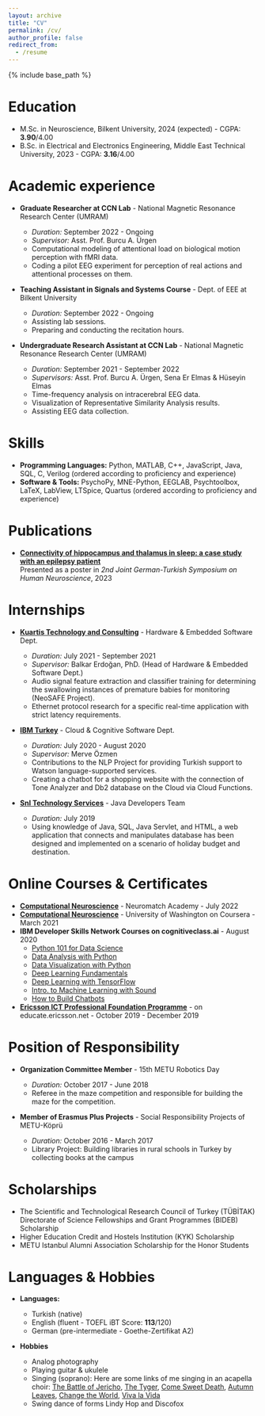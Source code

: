 ```yaml
---
layout: archive
title: "CV"
permalink: /cv/
author_profile: false
redirect_from:
  - /resume
---
```


{% include base_path %}

Education
======
* M.Sc. in Neuroscience, Bilkent University, 2024 (expected) - CGPA: **3.90**/4.00
* B.Sc. in Electrical and Electronics Engineering, Middle East Technical University, 2023 - CGPA: **3.16**/4.00

Academic experience
======
* **Graduate Researcher at CCN Lab** - National Magnetic Resonance Research Center (UMRAM) 
  * *Duration:* September 2022 - Ongoing
  * *Supervisor:* Asst. Prof. Burcu A. Ürgen 
  * Computational modeling of attentional load on biological motion perception with fMRI data.
  * Coding a pilot EEG experiment for perception of real actions and attentional processes on them.
    
* **Teaching Assistant in Signals and Systems Course** - Dept. of EEE at Bilkent University
  * *Duration:* September 2022 - Ongoing
  * Assisting lab sessions.
  * Preparing and conducting the recitation hours.
    
* **Undergraduate Research Assistant at CCN Lab** - National Magnetic Resonance Research Center (UMRAM)
  * *Duration:* September 2021 - September 2022
  * *Supervisors:* Asst. Prof. Burcu A. Ürgen, Sena Er Elmas & Hüseyin Elmas
  * Time-frequency analysis on intracerebral EEG data.
  * Visualization of Representative Similarity Analysis results.
  * Assisting EEG data collection.
  
Skills
======
* **Programming Languages:** Python, MATLAB, C++, JavaScript, Java, SQL, C, Verilog (ordered according to proficiency and experience)
* **Software & Tools:** PsychoPy, MNE-Python, EEGLAB, Psychtoolbox, LaTeX, LabView, LTSpice, Quartus (ordered according to proficiency and experience)

Publications
======
* [**Connectivity of hippocampus and thalamus in sleep: a case study with an epilepsy patient**](https://drive.google.com/file/d/1M7lMzWRlDzrp8-z7Qgn-Ag6Kj9gLvU47/view?usp=sharing)\
Presented as a poster in _2nd Joint German-Turkish Symposium on Human Neuroscience_, 2023

Internships
======
* **[Kuartis Technology and Consulting](https://kuartis.com/en/)** - Hardware & Embedded Software Dept.
  * *Duration:* July 2021 - September 2021
  * *Supervisor:* Balkar Erdoğan, PhD. (Head of Hardware & Embedded Software Dept.)
  * Audio signal feature extraction and classifier training for determining the swallowing instances of premature babies for monitoring (NeoSAFE Project).
  * Ethernet protocol research for a specific real-time application with strict latency requirements.

* **[IBM Turkey](https://www.ibm.com/planetwide/tr/)** - Cloud & Cognitive Software Dept.
  * *Duration:* July 2020 - August 2020
  * *Supervisor:* Merve Özmen
  * Contributions to the NLP Project for providing Turkish support to Watson language-supported services.
  * Creating a chatbot for a shopping website with the connection of Tone Analyzer and Db2 database on the Cloud via Cloud Functions.
    
* **[SnI Technology Services](https://snitechnology.net)** - Java Developers Team
  * *Duration:* July 2019
  * Using knowledge of Java, SQL, Java Servlet, and HTML, a web application that connects and manipulates database has been designed and implemented on a scenario of holiday budget and destination.

Online Courses & Certificates
======
* **[Computational Neuroscience](https://portal.neuromatchacademy.org/certificate/7995d6c6-6614-4174-a013-074f24a1453c)** - Neuromatch Academy - July 2022
* **[Computational Neuroscience](https://coursera.org/share/22894a88c188968a5bddeae53ca22117)** - University of Washington on Coursera - March 2021
* **IBM Developer Skills Network Courses on cognitiveclass.ai** - August 2020
  * [Python 101 for Data Science](https://courses.cognitiveclass.ai/certificates/a241270b62e6443f89595e9feffe9982)
  * [Data Analysis with Python](https://courses.cognitiveclass.ai/certificates/43b64df5bad946869dfe22e031e38162)
  * [Data Visualization with Python](https://courses.cognitiveclass.ai/certificates/b5c77d79614b47a68c4c64dcefd424e1)
  * [Deep Learning Fundamentals](https://courses.cognitiveclass.ai/certificates/b9523d25383a45fd94d0b5dd28e92b3b)
  * [Deep Learning with TensorFlow](https://courses.cognitiveclass.ai/certificates/4a745279c6c34194a387c6948edcf566)
  * [Intro. to Machine Learning with Sound](https://courses.cognitiveclass.ai/certificates/f1b0ecb0d031496daf1ddb5fe84996c0)
  * [How to Build Chatbots](https://courses.cognitiveclass.ai/certificates/005b9d09e32849898c66a3c77e30902b)
* **[Ericsson ICT Professional Foundation Programme](https://drive.google.com/file/d/1okurN_SJ_Ye2pkDesl2-um2rnp2_-5F1/view?usp=sharing)** - on educate.ericsson.net - October 2019 - December 2019

  
Position of Responsibility
======

* **Organization Committee Member** - 15th METU Robotics Day
  * *Duration:* October 2017 - June 2018
  * Referee in the maze competition and responsible for building the maze for the competition.
    
* **Member of Erasmus Plus Projects** - Social Responsibility Projects of METU-Köprü
  * *Duration:* October 2016 - March 2017
  * Library Project: Building libraries in rural schools in Turkey by collecting books at the campus

Scholarships
======

* The Scientific and Technological Research Council of Turkey (TÜBİTAK) Directorate of Science Fellowships and Grant Programmes (BIDEB) Scholarship
* Higher Education Credit and Hostels Institution (KYK) Scholarship
* METU Istanbul Alumni Association Scholarship for the Honor Students
  
Languages & Hobbies
======
* **Languages:**
  * Turkish (native)
  * English (fluent - TOEFL iBT Score: **113**/120)
  * German (pre-intermediate - Goethe-Zertifikat A2)
    
* **Hobbies**
  * Analog photography
  * Playing guitar & ukulele
  * Singing (soprano): Here are some links of me singing in an acapella choir: [The Battle of Jericho](https://www.youtube.com/watch?v=jv376axw7is), [The Tyger](https://youtu.be/Vodlak5XTJU?si=lSAdDycnT5cTWjU2), [Come Sweet Death](https://youtu.be/ZESAp-p-tGE?si=iw5jILJv8KEN93Zb), [Autumn Leaves](https://youtu.be/E5DfK3kW3pg?si=S0CN-srcREUbp2gl), [Change the World](https://youtu.be/D6RzGHShmZ8?si=OJ-dLT4w9-LXl_N2), [Viva la Vida](https://youtu.be/Dm0uKHMa0eg?si=ti-C9LgwsPgpCcmJ)
  * Swing dance of forms Lindy Hop and Discofox



